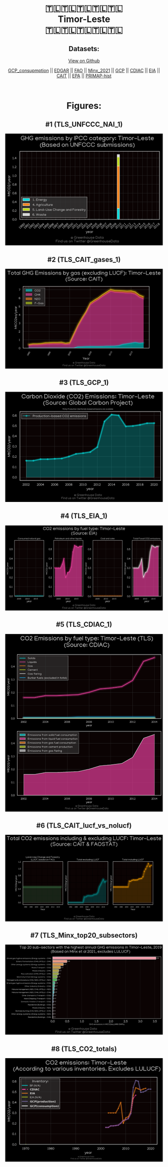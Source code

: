 
<center>
<h1 align="center">
🇹🇱🇹🇱🇹🇱🇹🇱🇹🇱
<br>
Timor-Leste
<br>
🇹🇱🇹🇱🇹🇱🇹🇱🇹🇱
</h1>
<h2>Datasets:</h2>
<p><a href="https://github.com/dquintani/GreenhouseData/tree/master/country_data/TLS_Timor-Leste/data">View on Github</a>
<br></p><p><a href="data/TLS_GCP_consupmption.csv">GCP_consupmption</a> || <a href="data/TLS_EDGAR.csv">EDGAR</a> || <a href="data/TLS_FAO.csv">FAO</a> || <a href="data/TLS_Minx_2021.csv">Minx_2021</a> || <a href="data/TLS_GCP.csv">GCP</a> || <a href="data/TLS_CDIAC.csv">CDIAC</a> || <a href="data/TLS_EIA.csv">EIA</a> || <a href="data/TLS_CAIT.csv">CAIT</a> || <a href="data/TLS_EPA.csv">EPA</a> || <a href="data/TLS_PRIMAP-hist.csv">PRIMAP-hist</a></p><p><br></p>
<h1>Figures:</h1><h2>#1 (TLS_UNFCCC_NAI_1)</h2>
<p><img alt="" src="figures/TLS_UNFCCC_NAI_1.png" /></p><h2>#2 (TLS_CAIT_gases_1)</h2>
<p><img alt="" src="figures/TLS_CAIT_gases_1.png" /></p><h2>#3 (TLS_GCP_1)</h2>
<p><img alt="" src="figures/TLS_GCP_1.png" /></p><h2>#4 (TLS_EIA_1)</h2>
<p><img alt="" src="figures/TLS_EIA_1.png" /></p><h2>#5 (TLS_CDIAC_1)</h2>
<p><img alt="" src="figures/TLS_CDIAC_1.png" /></p><h2>#6 (TLS_CAIT_lucf_vs_nolucf)</h2>
<p><img alt="" src="figures/TLS_CAIT_lucf_vs_nolucf.png" /></p><h2>#7 (TLS_Minx_top20_subsectors)</h2>
<p><img alt="" src="figures/TLS_Minx_top20_subsectors.png" /></p><h2>#8 (TLS_CO2_totals)</h2>
<p><img alt="" src="figures/TLS_CO2_totals.png" /></p>
